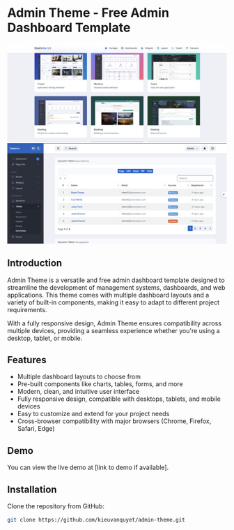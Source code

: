 # Admin Theme - Free Admin Dashboard Template

![Preview Image](img/image1.png)
![Preview Image](img/image.png)

## Introduction

Admin Theme is a versatile and free admin dashboard template designed to streamline the development of management systems, dashboards, and web applications. This theme comes with multiple dashboard layouts and a variety of built-in components, making it easy to adapt to different project requirements.

With a fully responsive design, Admin Theme ensures compatibility across multiple devices, providing a seamless experience whether you're using a desktop, tablet, or mobile.

## Features

- Multiple dashboard layouts to choose from
- Pre-built components like charts, tables, forms, and more
- Modern, clean, and intuitive user interface
- Fully responsive design, compatible with desktops, tablets, and mobile devices
- Easy to customize and extend for your project needs
- Cross-browser compatibility with major browsers (Chrome, Firefox, Safari, Edge)

## Demo

You can view the live demo at [link to demo if available].

## Installation

 Clone the repository from GitHub:
   ```bash
   git clone https://github.com/kieuvanquyet/admin-theme.git
